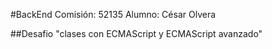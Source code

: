 #BackEnd
Comisión: 52135
Alumno: César Olvera

##Desafio "clases con ECMAScript y ECMAScript avanzado"
